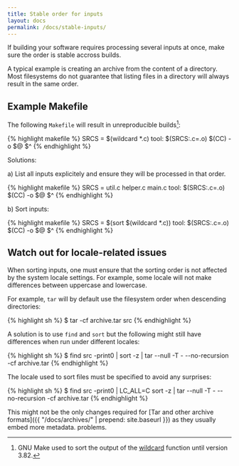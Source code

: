 ```yaml
---
title: Stable order for inputs
layout: docs
permalink: /docs/stable-inputs/
---
```


If building your software requires processing several inputs at once,
make sure the order is stable accross builds.

A typical example is creating an archive from the content of a
directory. Most filesystems do not guarantee that listing files in a
directory will always result in the same order.

Example Makefile
----------------

The following `Makefile` will result in unreproducible
builds[^sorted-wildcard]:

<div class="wrong">
{% highlight makefile %}
SRCS = $(wildcard *.c)
tool: $(SRCS:.c=.o)
	$(CC) -o $@ $^
{% endhighlight %}
</div>

Solutions:

a) List all inputs explicitely and ensure they will be processed in that order.

<div class="correct">
{% highlight makefile %}
SRCS = util.c helper.c main.c
tool: $(SRCS:.c=.o)
	$(CC) -o $@ $^
{% endhighlight %}
</div>

b) Sort inputs:

<div class="correct">
{% highlight makefile %}
SRCS = $(sort $(wildcard *.c))
tool: $(SRCS:.c=.o)
	$(CC) -o $@ $^
{% endhighlight %}
</div>

[^sorted-wildcard]: GNU Make used to sort the output of the [wildcard](https://www.gnu.org/software/make/manual/html_node/Wildcard-Function.html#Wildcard-Function) function until version 3.82.

Watch out for locale-related issues
-----------------------------------

When sorting inputs, one must ensure that the sorting order is not affected by
the system locale settings. For example, some locale will not make differences
between uppercase and lowercase.

For example, `tar` will by default use the filesystem order when
descending directories:

<div class="wrong">
{% highlight sh %}
$ tar -cf archive.tar src
{% endhighlight %}
</div>

A solution is to use `find` and `sort` but the following might still
have differences when run under different locales:

<div class="wrong">
{% highlight sh %}
$ find src -print0 | sort -z |
    tar --null -T - --no-recursion -cf archive.tar
{% endhighlight %}
</div>

The locale used to sort files must be specified to avoid any surprises:

<div class="correct">
{% highlight sh %}
$ find src -print0 | LC_ALL=C sort -z |
    tar --null -T - --no-recursion -cf archive.tar
{% endhighlight %}
</div>

This might not be the only changes required for [Tar and other archive
formats]({{ "/docs/archives/" | prepend: site.baseurl }}) as they
usually embed more metadata.
problems.
